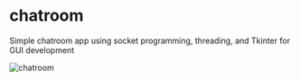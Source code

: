# chatroom

Simple chatroom app using socket programming, threading, and Tkinter for GUI development

![chatroom](https://user-images.githubusercontent.com/96924468/185389539-f39452d5-ca22-4fa6-bf50-6770ec55f550.png)
